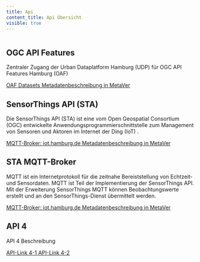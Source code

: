 ```yaml
---
title: Api
content_title: Api Übersicht
visible: true
---
```


<div class="search-filtered row content-small">
    <div class="columns">
        <div class="teaser-data-projects" id="api_teaser">
            <div class="row">
                <div class="columns">
                    <div class="teaser-data search">
                        <div>
                            <h2 class="header">
                                OGC API Features
                            </h2>
                            <p>
                                Zentraler Zugang der Urban Dataplatform Hamburg (UDP) für OGC API Features Hamburg (OAF)
                            </p>
                            <a class="icon" href="https://api.hamburg.de/datasets/v1" target="_blank" title="OAF Datasets">
                                <span class="ic-ic-arrow"></span>
                                <span class="text">OAF Datasets</span>
                            </a>
                            <a class="icon" href="https://metaver.de/trefferanzeige?docuuid=355D0466-445C-45D9-ADCB-C49015D5AB4E" target="_blank" title="Metadatenbeschreibung in MetaVer">
                                <span class="ic-ic-arrow"></span>
                                <span class="text">Metadatenbeschreibung in MetaVer</span>
                            </a>
                        </div>
                    </div>
                </div>
            </div>
                <div class="row">
                    <div class="columns">
                        <div class="teaser-data search">
                            <div>
                                <h2 class="header">
                                    SensorThings API (STA)
                                </h2>
                                <p>
                                    Die SensorThings API (STA) ist eine vom Open Geospatial Consortium (OGC) entwickelte Anwendungsprogrammierschnittstelle zum Management von Sensoren und Aktoren im Internet der Ding (IoT) . 
                                </p>
                                <a class="icon" href="https://iot.hamburg.de" target="_blank" title="MQTT-Broker: iot.hamburg.de">
                                    <span class="ic-ic-arrow"></span>
                                    <span class="text">MQTT-Broker: iot.hamburg.de</span>
                                </a>
                                <a class="icon" href="https://metaver.de/trefferanzeige?docuuid=19A339AE-FD6E-4551-9AD7-F9624C8A55FF" target="_blank" title="Metadatenbeschreibung in MetaVer">
                                    <span class="ic-ic-arrow"></span>
                                    <span class="text">Metadatenbeschreibung in MetaVer</span>
                                </a>
                            </div>
                        </div>
                    </div>
                </div>
                <div class="row">
                    <div class="columns">
                        <div class="teaser-data search">
                            <div>
                                <h2 class="header">
                                    STA MQTT-Broker
                                </h2>
                                <p>
                                    MQTT ist ein Internetprotokoll für die zeitnahe Bereiststellung von Echtzeit- und Sensordaten. MQTT ist Teil der Implementierung der SensorThings API. Mit der Erweiterung SensorThings MQTT können Beobachtungswerte erstellt und an den SensorThings-Dienst übermittelt werden.
                                </p>
                                <a class="icon" href="https://iot.hamburg.de" target="_blank" title="MQTT-Broker: iot.hamburg.de">
                                    <span class="ic-ic-arrow"></span>
                                    <span class="text">MQTT-Broker: iot.hamburg.de</span>
                                </a>
                                <a class="icon" href="https://metaver.de/trefferanzeige?docuuid=785D987C-AAFF-471D-AE3A-EBCD4C9E23F1" target="_blank" title="Metadatenbeschreibung in MetaVer">
                                    <span class="ic-ic-arrow"></span>
                                    <span class="text">Metadatenbeschreibung in MetaVer</span>
                                </a>
                        </div>
                        </div>
                    </div>
                </div>
                <div class="row">
                    <div class="columns">
                        <div class="teaser-data search">
                            <div>
                                <h2 class="header">
                                    API 4
                                </h2>
                                <p>
                                    API 4 Beschreibung
                                </p>
                                <a class="icon" href="#" target="_blank" title="API-Link 4-1">
                                    <span class="ic-ic-arrow"></span>
                                    <span class="text">API-Link 4-1</span>
                                </a>
                                <a class="icon" href="#" target="_blank" title="API-Link 4-2">
                                    <span class="ic-ic-arrow"></span>
                                    <span class="text">API-Link 4-2</span>
                                </a>
                            </div>
                        </div>
                    </div>
                </div>
            </div>
        </div>
    </div>
</div>
